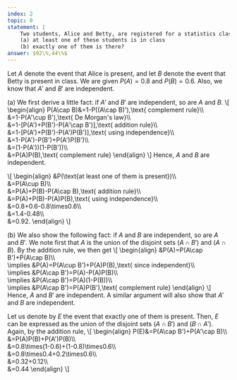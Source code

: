 ```yaml
---
index: 2
topic: 0
statement: |
    Two students, Alice and Betty, are registered for a statistics class. Alice attends $0.8$ of the time, Betty $0.6$ of the time, and their absences are independent. On a given day, what is the probability that
    (a) at least one of these students is in class
    (b) exactly one of them is there?
answer: $92\%,44\%$
---
```

Let $A$ denote the event that Alice is present, and let $B$ denote the event that Betty is present in class. We are given $P(A)=0.8$ and $P(B)=0.6$. Also, we know that $A'$ and $B'$ are independent.

(a) We first derive a little fact: if $A'$ and $B'$ are independent, so are $A$ and $B$.
\\[
\begin{align}
P(A\cap B)&=1-P((A\cap B)'),\text{ complement rule}\\\\\
&=1-P(A'\cup B'),\text{ De Morgan's law}\\\\\
&=1-[P(A')+P(B')-P(A'\cap B')],\text{ addition rule}\\\\\
&=1-[P(A')+P(B')-P(A')P(B')],\text{ using independence}\\\\\
&=1-P(A')-P(B')+P(A')P(B')\\\\\
&=(1-P(A'))(1-P(B'))\\\\\
&=P(A)P(B),\text{ complement rule}
\end{align}
\\]
Hence, $A$ and $B$ are independent.

\\[
    \begin{align}
    &P(\text{at least one of them is present})\\\\\
    &=P(A\cup B)\\\\\
    &=P(A)+P(B)-P(A\cap B),\text{ addition rule}\\\\\
    &=P(A)+P(B)-P(A)P(B),\text{ using independence}\\\\\
    &=0.8+0.6-0.8\times0.6\\\\\
    &=1.4-0.48\\\\\
    &=0.92.
    \end{align}
\\]

(b) 
We also show the following fact: if $A$ and $B$ are independent, so are $A$ and $B'$. We note first that $A$ is the union of the disjoint sets $(A\cap B')$ and $(A\cap B)$. By the addition rule, we then get
\\[
\begin{align}
&P(A)=P(A\cap B')+P(A\cap B)\\\\\
\implies &P(A)=P(A\cup B')+P(A)P(B),\text{ since independent}\\\\\
\implies &P(A\cap B')=P(A)-P(A)P(B)\\\\\
\implies &P(A\cap B')=P(A)(1-P(B))\\\\\
\implies &P(A\cap B')=P(A)P(B'),\text{ complement rule}
\end{align}
\\]
Hence, $A$ and $B'$ are independent. A similar argument will also show that $A'$ and $B$ are independent.

Let us denote by $E$ the event that exactly one of them is present. Then, $E$ can be expressed as the union of the disjoint sets $(A\cap B')$ and $(B\cap A')$. Again, by  the addition rule,
\\[
\begin{align}
P(E)&=P(A\cap B')+P(A'\cap B)\\\\\
&=P(A)P(B)+P(A')P(B)\\\\\
&=0.8\times(1-0.6)+(1-0.8)\times0.6\\\\\
&=0.8\times0.4+0.2\times0.6\\\\\
&=0.32+0.12\\\\\
&=0.44
\end{align}
\\]
